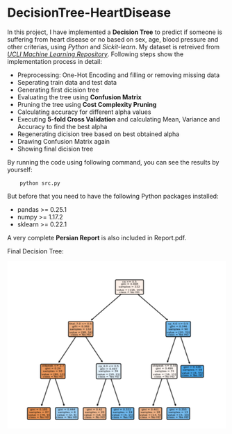 # DecisionTree-HeartDisease
In this project, I have implemented a **Decision Tree** to predict if someone is suffering from heart disease or no based on sex, age, blood pressure and other criterias, using *Python* and *Sickit-learn*. My dataset is retreived from <a href="https://archive.ics.uci.edu/ml/datasets/Heart+Disease">*UCLI Machine Learning Repository*</a>. Following steps show the implementation process in detail:

* Preprocessing: One-Hot Encoding and filling or removing missing data
* Seperating train data and test data
* Generating first dicision tree
* Evaluating the tree using **Confusion Matrix**
* Pruning the tree using **Cost Complexity Pruning**
* Calculating accuracy for different alpha values
* Executing **5-fold Cross Validation** and calculating Mean, Variance and Accuracy to find the best alpha
* Regenerating dicision tree based on best obtained alpha
* Drawing Confusion Matrix again
* Showing final dicision tree

By running the code using following command, you can see the results by yourself:

```
    python src.py
```

But before that you need to have the following Python packages installed:
* pandas >= 0.25.1
* numpy >= 1.17.2
* sklearn >= 0.22.1

A very complete **Persian Report** is also included in Report.pdf. 

Final Decision Tree:

<p align="center">
  <img src="https://github.com/ghazalb76/DecisionTree-HeartDisease/blob/main/resultPics/Capture7.PNG">
</p>


